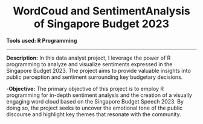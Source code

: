  <div align="center"><h1>WordCoud and SentimentAnalysis of Singapore Budget 2023</h1></div

---
__Tools used: R Programming__

---

__Description:__
In this data analyst project, I leverage the power of R programming to analyze and visualize sentiments expressed in the Singapore Budget 2023. The project aims to provide valuable insights into public perception and sentiment surrounding key budgetary decisions.

-__Objective:__
The primary objective of this project is to employ R programming for in-depth sentiment analysis and the creation of a visually engaging word cloud based on the Singapore Budget Speech 2023. By doing so, the project seeks to uncover the emotional tone of the public discourse and highlight key themes that resonate with the community.

